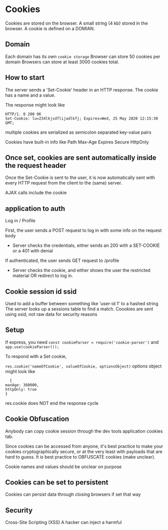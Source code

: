# Cookies

Cookies are stored on the browser.
A small string (4 kb) stored in the browser.
A cookie is defined on a DOMIAN.

## Domain

Each domain has its own `cookie storage`
Browser can store 50 cookies per domain
Browsers can store at least 3000 cookies total.

## How to start

The server sends a 'Set-Cookie' header in an HTTP response. The cookie has a name and a value.

The response might look like

```
HTTP/1. 0 200 OK
Set-Cookie: lu=234lkjsdflijadlkfj; Expires=Wed, 25 May 2020 12:15:30 GMT;
```

multiple cookies are serialized as semicolon separated key-value pairs

Cookies have built-in info like
Path
Max-Age
Expires
Secure
HttpOnly

## Once set, cookies are sent automatically inside the request header

Once the Set-Cookie is sent to the user, it is now automatically sent with every HTTP request from the client to the (same) server.

AJAX calls include the cookie

## application to auth

Log in / Profile

First, the user sends a POST request to log in with some info on the request body

- Server checks the credentials, either sends an 200 with a SET-COOKIE or a 401 with denial

If authenticated, the user sends GET request to /profile

- Server checks the cookie, and either shows the user the restricted material OR redirect to log in.

## Cookie session id ssid

Used to add a buffer between something like 'user-id 1' to a hashed string
The server looks up a sessions table to find a match.
Coookies are sent using ssid, not raw data for security reasons

## Setup

If express, you need `const cookieParser = require('cookie-parser')`
and `app.use(cookieParser());`

To respond with a Set cookie,

`res.cookie('nameOfCookie', valueOfCookie, optionsObject)`
options object might look like

```
  {
maxAge: 360000,
httpOnly: true
}
```

res.cookie does NOT end the response cycle

## Cookie Obfuscation

Anybody can copy cookie session through the dev tools application cookies tab.

Since cookies can be accessed from anyone, it's best practice to make your cookies cryptographically secure, or at the very least with payloads that are hard to guess. It is best practice to OBFUSCATE cookies (make unclear).

Cookie names and values should be unclear on purpose

## Cookies can be set to persistent

Cookies can persist data through closing browsers if set that way

## Security

Cross-Site Scripting (XSS)
A hacker can inject a harmful <script/> tag and manipulate javascript.

You can easily access cookies by `document.cookie` if you DO NOT have httpOnly: true in the cookie setter.

ALWAYS add httpOnly: true in the initial Set Cookie in the server for data that JS does not need.

## localStorage

An alternative to cookies.
Arbitrary key-value store for the browser (a mini-database)
Can only use strings for both the key and value.
Each domain has its own storage
5 MB available as opposed to 4KB for cookies

methods:

localStorage.set(key, value);

Must be created, expired, and sent manually.
Local storage will last forever unless you remove it.

Can be used to hold state in a non-SPA that doesn't need to be sent to the server.

## Coookies vs localStorage

If you don't need the info inside the server or the database and it's only used in the front end, better to use localStorage.

If the server or the database needs the info, better to use cookies as the req.body will automatically send cookies back.

## Never store passwords as cleartext

Cleartext or plaintext means not encrypted (humanly readable)
Ciphertext is encrypted

ALWAYS store passwords as ciphertext.

Standard practice is to encrypt passwords stored in your database.

## Known hashing algorithms

MD-5
SHA-1
SHA-2
etc..

One can perform a dictionary attack utilizing a lookup table as follows:

1. Make a list of common dictionary words or common passwords
2. Make a lookup table thata precomputes hashes from all standard hashing algorithms
3. Go through the lookup table one-by-one, query the database for each hash.

IF a hacker figures out what the hashing algorithm was, he has access to the entire database.

## bcrypt

`npm i bcryptjs`

Bcrypt is a library that uses a one-way hashing algorithm with a salt.

typically bcrypt.genSalt is used, which takes in 2 args - a number of saltRounds and callback with an error and the salt. Take the async of that, then use the salt to use bcrypt.hash, which takes in 3 args - the cleartext password, salt, and callback

```
bcrypt.genSalt(saltRounds, (err, salt) => {
  bcrypt.hash(myPlaintextPassword, salt, (err, cipherText) => {
    // store cipherText in db
  })
})
```

